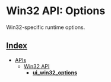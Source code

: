 # Win32 API: Options

Win32-specific runtime options.

## [Index](../../README.md)
- [APIs](../README.md)
  - [Win32 API](./README.md)
    - **[ui_win32_options](./ui_win32_error.md)**
